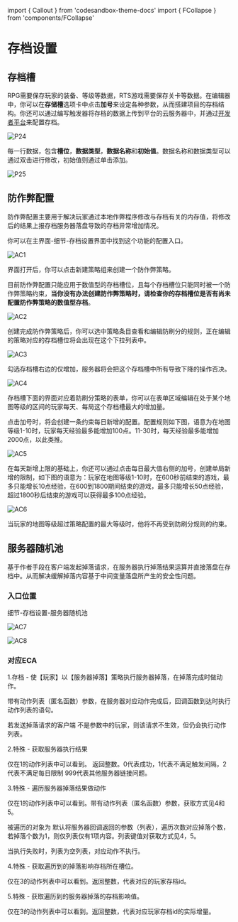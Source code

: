 import { Callout } from 'codesandbox-theme-docs'
import { FCollapse } from 'components/FCollapse'

# 存档设置

## 存档槽

RPG需要保存玩家的装备、等级等数据，RTS游戏需要保存关卡等数据。在编辑器中，你可以在**存储槽**选项卡中点击**加号**来设定各种参数，从而搭建项目的存档结构。你还可以通过编写触发器将存档的数据上传到平台的云服务器中，并通过[开发者平台](https://create.reckfeng.com/)来配置存档。

![P24](./img/P24.png)

每一行数据，包含**槽位**，**数据类型**，**数据名称**和**初始值**。数据名称和数据类型可以通过双击进行修改，初始值则通过单击添加。

![P25](./img/P25.png)

## 防作弊配置
防作弊配置主要用于解决玩家通过本地作弊程序修改与存档有关的内存值，将修改后的结果上报存档服务器落盘导致的存档异常增加情况。


你可以在主界面-细节-存档设置界面中找到这个功能的配置入口。


![AC1](./img/AC1.png)


界面打开后，你可以点击新建策略组来创建一个防作弊策略。


目前防作弊配置只能应用于数值型的存档槽位，且每个存档槽位只能同时被一个防作弊策略约束，**当你没有办法创建防作弊策略时，请检查你的存档槽位是否有尚未配置防作弊策略的数值型存档**。


![AC2](./img/AC2.png)


创建完成防作弊策略后，你可以选中策略条目查看和编辑防刷分的规则，正在编辑的策略对应的存档槽位将会出现在这个下拉列表中。


![AC3](./img/AC3.png)


勾选存档槽右边的仅增加，服务器将会把这个存档槽中所有导致下降的操作否决。


![AC4](./img/AC4.png)


存档槽下面的界面对应着防刷分策略的表单，你可以在表单区域编辑在处于某个地图等级的区间的玩家每天、每局这个存档槽最大的增加量。


点击加号时，将会创建一条约束每日新增的配置。配置规则如下图，语意为在地图等级1-10时，玩家每天经验最多能增加100点。11-30时，每天经验最多能增加2000点，以此类推。


![AC5](./img/AC5.png)


在每天新增上限的基础上，你还可以通过点击每日最大值右侧的加号，创建单局新增的限制，如下图的语意为：玩家在地图等级1-10时，在600秒前结束的游戏，最多只能增长10点经验，在600到1800期间结束的游戏，最多只能增长50点经验，超过1800秒后结束的游戏可以获得最多100点经验。

![AC6](./img/AC6.png)

当玩家的地图等级超过策略配置的最大等级时，他将不再受到防刷分规则的约束。
## 服务器随机池
基于作者手段在客户端发起掉落请求，在服务器执行掉落结果运算并直接落盘在存档中。从而解决缓解掉落内容基于中间变量落盘所产生的安全性问题。
### 入口位置
细节-存档设置-服务器随机池

![AC7](./img/AC7.png)

![AC8](./img/AC8.png)

### 对应ECA
1.存档 - 使【玩家】以【服务器掉落】策略执行服务器掉落，在掉落完成时做动作。


带有动作列表（匿名函数）参数，在服务器对应动作完成后，回调函数到达时执行动作列表的语句。


若发送掉落请求的客户端 不是参数中的玩家，则该请求不生效，但仍会执行动作列表。


2.特殊 - 获取服务器执行结果


仅在1的动作列表中可以看到。 返回整数。0代表成功，1代表不满足触发间隔，2代表不满足每日限制 999代表其他服务器链接问题。


3.特殊 - 遍历服务器掉落结果做动作


仅在1的动作列表中可以看到。带有动作列表（匿名函数）参数，获取方式见4和5。


被遍历的对象为 默认将服务器回调返回的参数（列表），遍历次数对应掉落个数，若掉落个数为1，则仅列表仅有1项内容。列表键值对获取方式见4，5。


当执行失败时，列表为空列表，对应动作不执行。


4.特殊 - 获取遍历到的掉落影响存档所在槽位。


仅在3的动作列表中可以看到。返回整数，代表对应的玩家存档id。


5.特殊 - 获取遍历到的服务器掉落的存档影响值。


仅在3的动作列表中可以看到。返回整数，代表对应玩家存档id的实际增量。